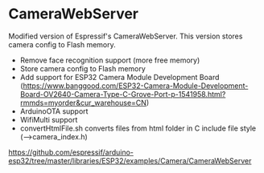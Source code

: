# CameraWebServer
Modified version of Espressif's CameraWebServer. This version stores camera config to Flash memory. 

- Remove face recognition support (more free memory)
- Store camera config to Flash memory
- Add support for ESP32 Camera Module Development Board (https://www.banggood.com/ESP32-Camera-Module-Development-Board-OV2640-Camera-Type-C-Grove-Port-p-1541958.html?rmmds=myorder&cur_warehouse=CN)
- ArduinoOTA support
- WifiMulti support
- convertHtmlFile.sh converts files from html folder in C include file style (-->camera_index.h)

https://github.com/espressif/arduino-esp32/tree/master/libraries/ESP32/examples/Camera/CameraWebServer


